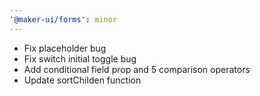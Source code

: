 ```yaml
---
'@maker-ui/forms': minor
---
```


- Fix placeholder bug
- Fix switch initial toggle bug
- Add conditional field prop and 5 comparison operators
- Update sortChilden function
